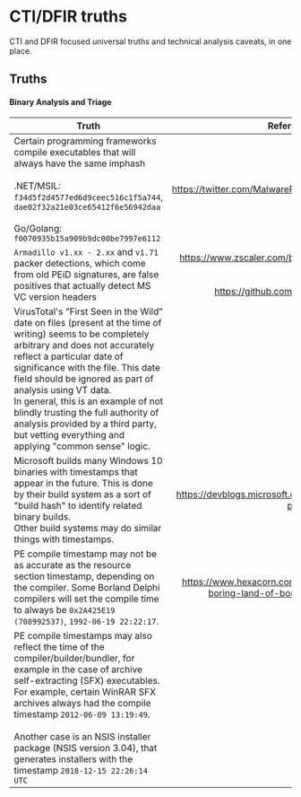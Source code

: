 # CTI/DFIR truths

CTI and DFIR focused universal truths and technical analysis caveats, in one place.

## Truths

#### Binary Analysis and Triage


| Truth | Reference/Source | 
| ------------- |:-------------:|
| Certain programming frameworks compile executables that will always have the same imphash<br><br>.NET/MSIL: `f34d5f2d4577ed6d9ceec516c1f5a744`, `dae02f32a21e03ce65412f6e56942daa`<br><br>Go/Golang: `f0070935b15a909b9dc00be7997e6112` | https://twitter.com/MalwareRE/status/1207745496451878913 |
| `Armadillo v1.xx - 2.xx` and `v1.71` packer detections, which come from old PEiD signatures, are false positives that actually detect MS VC version headers | https://www.zscaler.com/blogs/research/your-windows-8-packed<br><br>https://github.com/x64dbg/yarasigs/pull/13 |
| VirusTotal's "First Seen in the Wild" date on files (present at the time of writing) seems to be completely arbitrary and does not accurately reflect a particular date of significance with the file. This date field should be ignored as part of analysis using VT data.<br>In general, this is an example of not blindly trusting the full authority of analysis provided by a third party, but vetting everything and applying "common sense" logic. | |
| Microsoft builds many Windows 10 binaries with timestamps that appear in the future. This is done by their build system as a sort of "build hash" to identify related binary builds.<br>Other build systems may do similar things with timestamps. | https://devblogs.microsoft.com/oldnewthing/20180103-00/?p=97705 |
| PE compile timestamp may not be as accurate as the resource section timestamp, depending on the compiler. Some Borland Delphi compilers will set the compile time to always be `0x2A425E19 (708992537)`, `1992-06-19 22:22:17`. | https://www.hexacorn.com/blog/2014/12/05/the-not-so-boring-land-of-borland-executables-part-1/ |
| PE compile timestamps may also reflect the time of the compiler/builder/bundler, for example in the case of archive self-extracting (SFX) executables. For example, certain WinRAR SFX archives always had the compile timestamp `2012-06-09 13:19:49`.<br><br> Another case is an NSIS installer package (NSIS version 3.04), that generates installers with the timestamp `2018-12-15 22:26:14 UTC` | |
